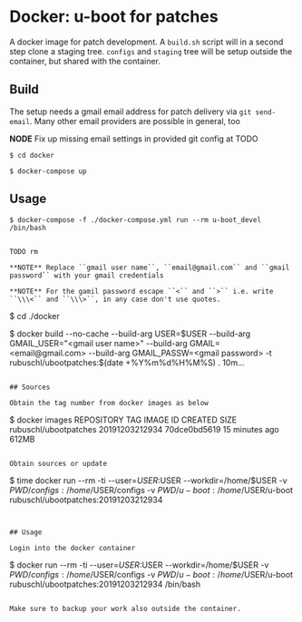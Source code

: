 # Docker: u-boot for patches


A docker image for patch development. A ``build.sh`` script will in a second step clone a staging tree. ``configs`` and ``staging`` tree will be setup outside the container, but shared with the container.  


## Build

The setup needs a gmail email address for patch delivery via ``git send-email``. Many other email providers are possible in general, too  

**NODE** Fix up missing email settings in provided git config at TODO   

```
$ cd docker

$ docker-compose up
```

## Usage

```
$ docker-compose -f ./docker-compose.yml run --rm u-boot_devel /bin/bash


TODO rm

**NOTE** Replace ``gmail user name``, ``email@gmail.com`` and ``gmail password`` with your gmail credentials  

**NOTE** For the gamil password escape ``<`` and ``>`` i.e. write ``\\\<`` and ``\\\>``, in any case don't use quotes.  

```
$ cd ./docker

$ docker build --no-cache --build-arg USER=$USER --build-arg GMAIL_USER="<gmail user name>" --build-arg GMAIL=<email@gmail.com> --build-arg GMAIL_PASSW=<gmail password> -t rubuschl/ubootpatches:$(date +%Y%m%d%H%M%S) .
    10m...
```

## Sources

Obtain the tag number from docker images as below  

```
$ docker images
    REPOSITORY               TAG                 IMAGE ID            CREATED             SIZE
    rubuschl/ubootpatches    20191203212934      70dce0bd5619        15 minutes ago      612MB
```

Obtain sources or update

```
$ time docker run --rm -ti --user=$USER:$USER --workdir=/home/$USER -v $PWD/configs:/home/$USER/configs -v $PWD/u-boot:/home/$USER/u-boot rubuschl/ubootpatches:20191203212934
```


## Usage

Login into the docker container  

```
$ docker run --rm -ti --user=$USER:$USER --workdir=/home/$USER -v $PWD/configs:/home/$USER/configs -v $PWD/u-boot:/home/$USER/u-boot rubuschl/ubootpatches:20191203212934 /bin/bash
```

Make sure to backup your work also outside the container.  
